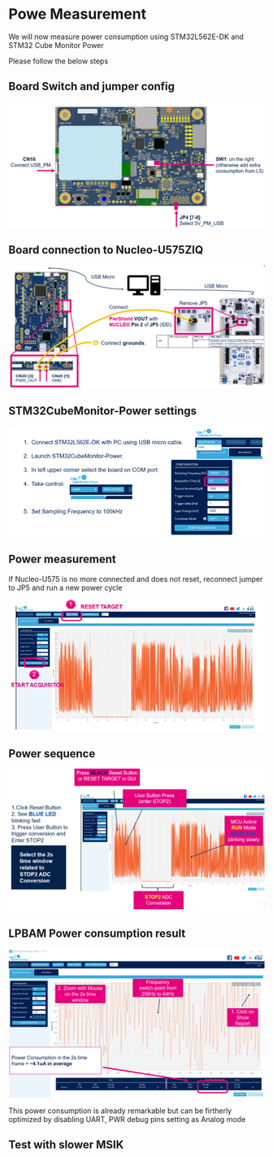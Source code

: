 # Powe Measurement

We will now measure power consumption using STM32L562E-DK and STM32 Cube Monitor Power

Please follow the below steps

## Board Switch and jumper config
![lpbam config](./img/0501.png)

## Board connection to Nucleo-U575ZIQ

![lpbam config](./img/0502.png)

## STM32CubeMonitor-Power settings

![lpbam config](./img/0503.png)

## Power measurement

<awarning>
If Nucleo-U575 is no more connected and does not reset, reconnect jumper to JP5 and run a new power cycle
</awarning>

![lpbam config](./img/0504.png)

## Power sequence

![lpbam config](./img/0505.png)


## LPBAM Power consumption result

![lpbam config](./img/0506.png)

<ainfo>
This power consumption is already remarkable but can be firtherly optimized by disabling UART, PWR debug pins setting as Analog mode
</ainfo>


## Test with slower MSIK